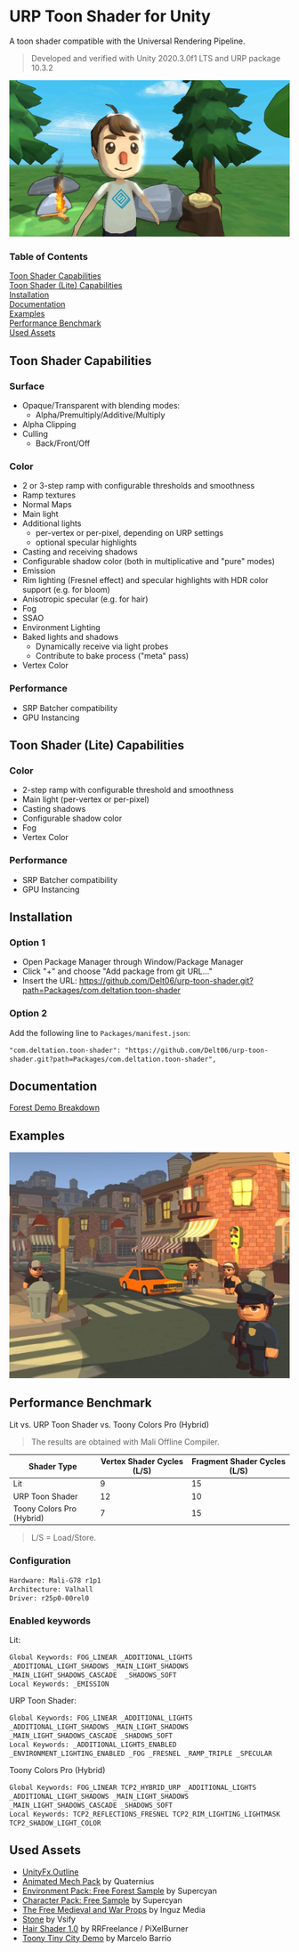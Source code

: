# URP Toon Shader for Unity
A toon shader compatible with the Universal Rendering Pipeline.
> Developed and verified with Unity 2020.3.0f1 LTS and URP package 10.3.2

![Main](Showcase/main.png)

### Table of Contents

[Toon Shader Capabilities](#toon-shader-capabilities)  
[Toon Shader (Lite) Capabilities](#toon-shader-lite-capabilities)  
[Installation](#installation)  
[Documentation](#documentation)  
[Examples](#examples)  
[Performance Benchmark](#performance-benchmark)  
[Used Assets](#used-assets)  


## Toon Shader Capabilities

### Surface

- Opaque/Transparent with blending modes:
  - Alpha/Premultiply/Additive/Multiply
- Alpha Clipping
- Culling
  - Back/Front/Off

### Color

- 2 or 3-step ramp with configurable thresholds and smoothness
- Ramp textures
- Normal Maps
- Main light
- Additional lights 
  - per-vertex or per-pixel, depending on URP settings
  - optional specular highlights
- Casting and receiving shadows
- Configurable shadow color (both in multiplicative and "pure" modes)
- Emission
- Rim lighting (Fresnel effect) and specular highlights with HDR color support (e.g. for bloom)
- Anisotropic specular (e.g. for hair)
- Fog
- SSAO
- Environment Lighting
- Baked lights and shadows 
  - Dynamically receive via light probes 
  - Contribute to bake process ("meta" pass)
- Vertex Color

### Performance

- SRP Batcher compatibility
- GPU Instancing

## Toon Shader (Lite) Capabilities

### Color

- 2-step ramp with configurable threshold and smoothness
- Main light (per-vertex or per-pixel)
- Casting shadows
- Configurable shadow color
- Fog
- Vertex Color

### Performance
- SRP Batcher compatibility
- GPU Instancing

## Installation
### Option 1
- Open Package Manager through Window/Package Manager
- Click "+" and choose "Add package from git URL..."
- Insert the URL: https://github.com/Delt06/urp-toon-shader.git?path=Packages/com.deltation.toon-shader

### Option 2
Add the following line to `Packages/manifest.json`:
```
"com.deltation.toon-shader": "https://github.com/Delt06/urp-toon-shader.git?path=Packages/com.deltation.toon-shader",
```

## Documentation
[Forest Demo Breakdown](https://github.com/Delt06/urp-toon-shader/wiki/Forest-Demo-Breakdown)

## Examples

![Toony Tiny City Demo](Showcase/toony_tiny_city_demo.jpg)

## Performance Benchmark
Lit vs. URP Toon Shader vs. Toony Colors Pro (Hybrid)

> The results are obtained with Mali Offline Compiler.

| Shader Type               | Vertex Shader Cycles (L/S) | Fragment Shader Cycles (L/S)|
|---------------------------|----------------------------|-----------------------------|
| Lit                       | 9                          | 15                          |
| URP Toon Shader           | 12                         | 10                          |
| Toony Colors Pro (Hybrid) | 7                          | 15                          |

> L/S = Load/Store.


### Configuration
```
Hardware: Mali-G78 r1p1
Architecture: Valhall
Driver: r25p0-00rel0
```

### Enabled keywords
Lit:
```
Global Keywords: FOG_LINEAR _ADDITIONAL_LIGHTS _ADDITIONAL_LIGHT_SHADOWS _MAIN_LIGHT_SHADOWS _MAIN_LIGHT_SHADOWS_CASCADE  _SHADOWS_SOFT
Local Keywords: _EMISSION
```

URP Toon Shader:
```
Global Keywords: FOG_LINEAR _ADDITIONAL_LIGHTS _ADDITIONAL_LIGHT_SHADOWS _MAIN_LIGHT_SHADOWS _MAIN_LIGHT_SHADOWS_CASCADE _SHADOWS_SOFT 
Local Keywords: _ADDITIONAL_LIGHTS_ENABLED _ENVIRONMENT_LIGHTING_ENABLED _FOG _FRESNEL _RAMP_TRIPLE _SPECULAR
```

Toony Colors Pro (Hybrid)
```
Global Keywords: FOG_LINEAR TCP2_HYBRID_URP _ADDITIONAL_LIGHTS _ADDITIONAL_LIGHT_SHADOWS _MAIN_LIGHT_SHADOWS _MAIN_LIGHT_SHADOWS_CASCADE _SHADOWS_SOFT 
Local Keywords: TCP2_REFLECTIONS_FRESNEL TCP2_RIM_LIGHTING_LIGHTMASK TCP2_SHADOW_LIGHT_COLOR
```

## Used Assets
- [UnityFx.Outline](https://github.com/Arvtesh/UnityFx.Outline)
- [Animated Mech Pack](https://quaternius.com/packs/animatedmech.html) by Quaternius
- [Environment Pack: Free Forest Sample](https://assetstore.unity.com/packages/3d/vegetation/environment-pack-free-forest-sample-168396) by Supercyan
- [Character Pack: Free Sample](https://assetstore.unity.com/packages/3d/characters/humanoids/character-pack-free-sample-79870) by Supercyan
- [The Free Medieval and War Props](https://asststore.unity.com/packages/3d/props/the-free-medieval-and-war-props-174433) by Inguz Media
- [Stone](https://assetstore.unity.com/packages/3d/environments/landscapes/stone-62333) by Vsify
- [Hair Shader 1.0](https://assetstore.unity.com/packages/tools/hair-shader-1-0-117773) by RRFreelance / PiXelBurner
- [Toony Tiny City Demo](https://assetstore.unity.com/packages/3d/environments/urban/toony-tiny-city-demo-176087) by Marcelo Barrio
